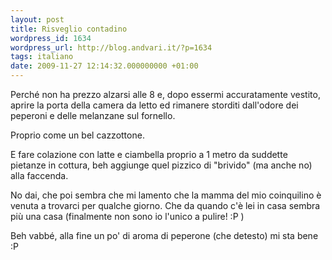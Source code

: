 ```yaml
---
layout: post
title: Risveglio contadino
wordpress_id: 1634
wordpress_url: http://blog.andvari.it/?p=1634
tags: italiano
date: 2009-11-27 12:14:32.000000000 +01:00
---
```

Perché non ha prezzo alzarsi alle 8 e, dopo essermi accuratamente vestito, aprire la porta della camera da letto ed rimanere storditi dall'odore dei peperoni e delle melanzane sul fornello.

Proprio come un bel cazzottone.

E fare colazione con latte e ciambella proprio a 1 metro da suddette pietanze in cottura, beh aggiunge quel pizzico di "brivido" (ma anche no) alla faccenda.

No dai, che poi sembra che mi lamento che la mamma del mio coinquilino è venuta a trovarci per qualche giorno. Che da quando c'è lei in casa sembra più una casa (finalmente non sono io l'unico a pulire! :P )

Beh vabbé, alla fine un po' di aroma di peperone (che detesto) mi sta bene :P
